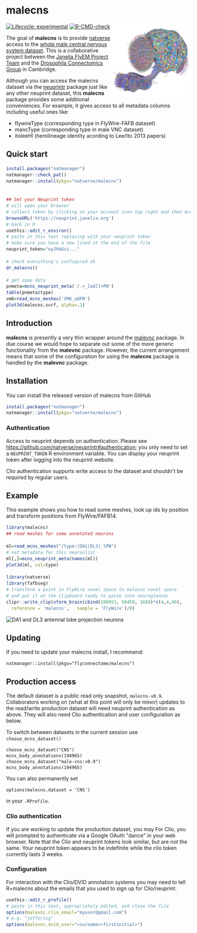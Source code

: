 # malecns

<img src="man/figures/malecns-400h.jpg" align="right" height="200" 
alt="A rendering by Phil Hubbard (Janelia) of a sample of male-cns neurons" title="male-cns by P. Hubbard"/>

<!-- badges: start -->

[![Lifecycle:
experimental](https://img.shields.io/badge/lifecycle-experimental-orange.svg)](https://lifecycle.r-lib.org/articles/stages.html#experimental)
[![R-CMD-check](https://github.com/natverse/malecns/workflows/R-CMD-check/badge.svg)](https://github.com/natverse/malecns/actions)

<!-- badges: end -->

The goal of **malecns** is to provide [natverse](https://natverse.org)
access to the [whole male central nervous system
dataset](https://www.janelia.org/project-team/flyem/male-cns-connectome).
This is a collaborative project between the [Janelia FlyEM Project
Team](https://www.janelia.org/project-team/flyem/) and the [Drosophila
Connectomics
Group](https://www.zoo.cam.ac.uk/research/groups/connectomics) in
Cambridge.

Although you can access the malecns dataset via the
[neuprintr](https://github.com/natverse/neuprintr) package just like any
other neuprint dataset, this **malecns** package provides some
additional conveniences. For example, it gives access to all metadata
columns including useful ones like:

-   flywireType (corresponding type in FlyWire-FAFB dataset)
-   mancType (corresponding type in male VNC dataset)
-   itoleeHl (hemilineage identity acording to Lee/Ito 2013 papers)

## Quick start

``` r
install.packages("natmanager")
natmanager::check_pat()
natmanager::install(pkgs="natverse/malecns")


## Set your Neuprint token
# will open your browser
# collect token by clicking on your account icon top right and then Account
browseURL('https://neuprint.janelia.org')
# back in R
usethis::edit_r_environ()
# paste in this text replacing with your neuprint token
# make sure you have a new lined at the end of the file
neuprint_token="eyJhbGci..."

# check everything's configured ok
dr_malecns()

# get some data
pnmeta=mcns_neuprint_meta('/.+_[adl]+PN')
table(pnmeta$type)
vm6=read_mcns_meshes('VM6_adPN')
plot3d(malecns.surf, alpha=.1)
```

## Introduction

**malecns** is presently a very thin wrapper around the
[malevnc](https://github.com/flyconnectome/malevnc) package. In due
course we would hope to separate out some of the more generic
functionality from the **malevnc** package. However, the current
arrangement means that some of the configuration for using the
**malecns** package is handled by the **malevnc** package.

## Installation

You can install the released version of malecns from GitHub

``` r
install.packages("natmanager")
natmanager::install(pkgs="natverse/malecns")
```

### Authentication

Access to neuprint depends on authentication. Please see
<https://github.com/natverse/neuprintr#authentication>; you only need to
set a `NEUPRINT_TOKEN` R environment variable. You can display your
neuprint token after logging into the neuprint website.

Clio authentication supports write access to the dataset and shouldn't
be required by regular users.

## Example

This example shows you how to read some meshes, look up ids by position
and transform positions from FlyWire/FAFB14.

``` r
library(malecns)
## read meshes for some annotated neurons

ml=read_mcns_meshes("/type:(DA1|DL3)_lPN")
# set metadata for this neuronlist
ml[,]=mcns_neuprint_meta(names(ml))
plot3d(ml, col=type)

library(natverse)
library(fafbseg)
# transform a point in FlyWire voxel space to malecns voxel space
# and put it on the clipboard ready to paste into neuroglancer
clipr::write_clip(xform_brain(cbind(109953, 50450, 1660)*c(4,4,40), 
  reference = 'malecns',   sample = 'FlyWire')/8)
```

![DA1 and DL3 antennal lobe projection
neurons](man/figures/readem-alpns.jpg)

## Updating

If you need to update your malecns install, I recommend:

```         
natmanager::install(pkgs="flyconnectome/malecns")
```

## Production access

The default dataset is a public read only snapshot, `malecns-v0.9`.
Collaborators working on (what at this point will only be minor) updates
to the read/write production dataset will need neuprint authentication
as above. They will also need Clio authentication and user configuration
as below.

To switch between datasets in the current session use
`choose_mcns_dataset()`

```         
choose_mcns_dataset("CNS")
mcns_body_annotations(194965)
choose_mcns_dataset("male-cns:v0.9")
mcns_body_annotations(194965)
```

You can also permanently set

```         
options(malecns.dataset = 'CNS')
```

in your `.RProfile`.

### Clio authentication

If you are working to update the production dataset, you may For Clio,
you will prompted to authenticate via a Google OAuth "dance" in your web
browser. Note that the Clio and neuprint tokens look similar, but are
*not* the same. Your neuprint token appears to be indefinite while the
clio token currently lasts 3 weeks.

### Configuration

For interaction with the Clio/DVID annotation systems you may need to
tell R+malecns about the emails that you used to sign up for
Clio/neuprint.

``` r
usethis::edit_r_profile()
# paste in this text, appropriately edited, and close the file
options(malevnc.clio_email="myuser@gmail.com")
# e.g. "jefferisg"
options(malevnc.dvid_user="<surname><firstinitial>")
```
